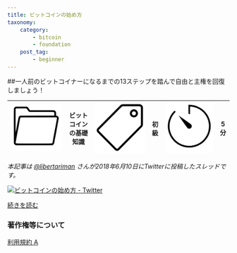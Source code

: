 ```yaml
---
title: ビットコインの始め方
taxonomy:
    category:
        - bitcoin
        - foundation
    post_tag:
        - beginner
---
```


##一人前のビットコイナーになるまでの13ステップを踏んで自由と主権を回復しましょう！

|  ![Category](/_images/category.png)  |  ビットコインの基礎知識  |  ![Tag](/_images/tag.png)  |  初級  | ![Time](/_images/timer.png)  |  5分  |
| ---- | ---- | ---- | ---- | ---- | ---- |

*本記事は [@libertariman](https://twitter.com/libertariman) さんが2018年6月10日にTwitterに投稿したスレッドです。*

[![ビットコインの始め方 - Twitter](/_images/how_to_become_a_bitcoiner_２.png)](https://twitter.com/libertariman/status/1335437254181810176?s=20)

[続きを読む](https://twitter.com/libertariman/status/1335437254181810176?s=20)

### 著作権等について
[利用規約 A](https://lostinbitcoin.jp/copyright/#uaa)
